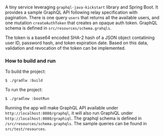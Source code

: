 A tiny service leveraging `graphql-java-kickstart` library and Spring Boot. It provides a sample GraphQL API following relay specification with pagination. There is one query `users` that returns all the available users, and one mutation `createAuthToken` that creates an opaque auth token. 
GraphQL schema is defined in `src/resources/schema.grahqls`.

The token is a base64 encoded SHA-2 hash of a JSON object contatining user ID, password hash, and token expiration date. Based on this data, validation and revocation of the token can be implemented.

### How to build and run

To build the project:
```
$ ./gradlw :build
```

To run the project:
```
$ ./gradlew :bootRun
```

Running the app will make GraphQL API available under `http://localhost:8080/graphql`, it will also run Graph*i*QL under `http://localhost:8080/graphiql`. The graphql schema is defined in `/src/resources/schema.graphqls`. The sample queries can be found in `src/test/resources`.

